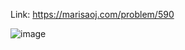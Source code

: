 Link: https://marisaoj.com/problem/590

![image](https://github.com/user-attachments/assets/32e23919-1b36-4d21-9f7f-b5b1f963d443)
